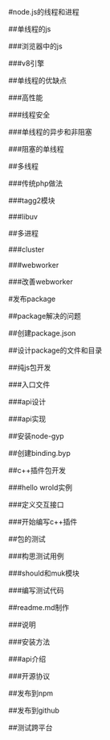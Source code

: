 #node.js的线程和进程


##单线程的js


###浏览器中的js


###v8引擎


##单线程的优缺点


###高性能


###线程安全


###单线程的异步和非阻塞


###阻塞的单线程


##多线程


###传统php做法


###tagg2模块


###libuv


##多进程

###cluster


###webworker


###改善webworker


#发布package


##package解决的问题


##创建package.json


##设计package的文件和目录

##纯js包开发

###入口文件

###api设计

###api实现


##安装node-gyp


##创建binding.byp


##c++插件包开发


###hello wrold实例


###定义交互接口


###开始编写c++插件


##包的测试


###构思测试用例


###should和muk模块


###编写测试代码


##readme.md制作


###说明


###安装方法


###api介绍


###开源协议


##发布到npm


##发布到github


##测试跨平台


